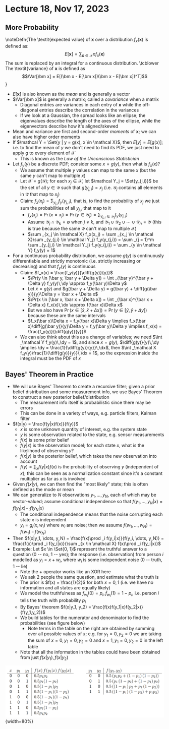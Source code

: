 # Lecture 18, Nov 17, 2023

## More Probability

\noteDefn{The \textit{expected value} of $\bm x$ over a distribution $f_x(\bm x)$ is defined as: $$E[\bm x] = \sum _{\bm x \in \mathcal X} xf_x(\bm x)$$
The sum is replaced by an integral for a continuous distribution.
\tcblower
The \textit{variance} of $\bm x$ is defined as $$\Var[\bm x] = E[(\bm x - E[\bm x])(\bm x - E[\bm x])^T]$$}

* $E[\bm x]$ is also known as the *mean* and is generally a vector
* $\Var[\bm x]$ is generally a matrix; called a *covariance* when a matrix
	* Diagonal entries are variances in each entry of $\bm x$ while the off-diagonal entries describe the correlation in the variances
	* If we look at a Gaussian, the spread looks like an ellipse; the eigenvalues describe the length of the axes of the ellipse, while the eigenvectors describe how it's aligned/skewed
* Mean and variance are first and second-order *moments* of $\bm x$; we can also have higher order moments
* If $\mathcal Y = \Set{y | y = g(x), x \in \mathcal X}$, then $E[y] = E[g(x)]$; i.e. to find the mean of $y$ we don't need to find its PDF, we just need to apply $g$ to every element of $\mathcal X$
	* This is known as the *Law of the Unconscious Statistician*
* Let $f_y(y)$ be a discrete PDF; consider some $x = g(y)$, then what is $f_x(x)$?
	* We assume that multiple $y$ values can map to the same $x$ (but the same $y$ can't map to multiple $x$)
	* Let $\mathcal X = g(\mathcal Y)$; for each $x_j \in \mathcal X$, let $\mathcal Y_j = \Set{y_{j,i}}$ be the set of all $y \in \mathcal Y$ such that $g(y_{j,i}) = x_j$ (i.e. $\mathcal Y_j$ contains all elements in $\mathcal Y$ that map to $x_j$)
	* Claim: $f_x(x_j) = \sum _{y_{j,i}} f_y(y_{j,i})$, that is, to find the probability of $x_j$ we just sum the probabilities of all $y_{j,i}$ that map to it
		* $f_x(x_j) = \Pr(x = x_j) = \Pr(y \in \mathcal Y_j) = \sum _{y_{j,i} \in \mathcal Y_j} f_y(y_{j,i})$
		* Assume $\mathcal Y_j \cap \mathcal Y_k = \emptyset$ when $j \neq k$, and $\mathcal Y_1 \cup \mathcal Y_2 \cup \cdots \cup \mathcal Y_n = \mathcal Y$ (this is true because the same $\mathcal Y$ can't map to multiple $\mathcal X$)
		* $\sum _{x_j \in \mathcal X} f_x(x_j) = \sum _{x_j \in \mathcal X}\sum _{y_{j,i} \in \mathcal Y_j} f_y(y_{j,i}) = \sum _{j = 1}^m \sum _{y_{j,i} \in \mathcal Y_j} f_y(y_{j,i}) = \sum _{y \in \mathcal Y} f_y(y) = 1$
* For a continuous probability distribution, we assume $g(y)$ is continuously differentiable and strictly monotonic (i.e. strictly increasing or decreasing) and that $f_y(y)$ is continuous
	* Claim: $f_x(x) = \frac{f_y(y)}{\diff{g(y)}{y}}$
		* $\Pr(y \in [\bar y, \bar y + \Delta y]) = \int _{\bar y}^{\bar y + \Delta y} f_y(y)\,\dy \approx f_y(\bar y)\Delta y$
		* Let $\bar x = g(\bar y)$ and $g(\bar y + \Delta y) = g(\bar y) + \diff{g(\bar y)}{y}\Delta y = \bar x + \Delta x$
		* $\Pr(x \in [\bar x, \bar x + \Delta x]) = \int _{\bar x}^{\bar x + \Delta x} f_x(x)\,\dx \approx f(\bar x)\Delta x$
		* But we also have $\Pr(x \in [\bar x, \bar x + \Delta x]) = \Pr(y \in [\bar y, \bar y + \Delta y])$ because these are the same intervals
		* $f_x(\bar x)\Delta x = f_y(\bar x)\Delta y \implies f_x(\bar x)\diff{g(\bar y)}{y}\Delta y = f_y(\bar y)\Delta y \implies f_x(x) = \frac{f_y(y)}{\diff{g(y)}{y}}$
	* We can also think about this as a change of variables; we need $\int _\mathcal Y f_y(y)\,\dy = 1$, and since $x = g(y)$, $\diff{g(y)}{y}\,\dy \implies \dy = \frac{1}{\diff{g(y)}{y}}\,\dx$, then $\int _\mathcal X f_y(y)\frac{1}{\diff{g(y)}{y}}\,\dx = 1$, so the expression inside the integral must be the PDF of $x$

## Bayes' Theorem in Practice

* We will use Bayes' Theorem to create a recursive filter; given a prior belief distribution and some measurement info, we use Bayes' Theorem to construct a new posterior belief/distribution
	* The measurement info itself is probabilistic since there may be errors
	* This can be done in a variety of ways, e.g. particle filters, Kalman filter
* $f(x|y) = \frac{f(y|x)f(x)}{f(y)}$
	* $x$ is some unknown quantity of interest, e.g. the system state
	* $y$ is some observation related to the state, e.g. sensor measurements
	* $f(x)$ is some prior belief
	* $f(y|x)$ is the observation model; for each state $x$, what is the likelihood of observing $y$?
	* $f(x|y)$ is the posterior belief, which takes the new observation into account
	* $f(y) = \sum _x f(y|x)f(x)$ is the probability of observing $y$ (independent of $x$); this can be seen as a normalization constant since it's a constant multiplier as far as $x$ is involved
* Given $f(x|y)$, we can then find the "most likely" state; this is often defined as the mode or mean
* We can generalize to $N$ observations $y_1, \dots, y_N$, each of which may be vector-valued; assume conditional independence so that $f(y_1, \dots, y_N|x) = f(y_1|x)\cdots f(y_N|x)$
	* The conditional independence means that the noise corrupting each state $x$ is independent
	* $y_i = g_i(x, w_i)$ where $w_i$ are noise; then we assume $f(w_1, \dots, w_N) = f(w_1)\cdots f(w_N)$
* Then $f(x|y_1, \dots, y_N) = \frac{f(x)\prod _i f(y_i|x)}{f(y_i, \dots, y_N)} = \frac{f(x)\prod _i f(y_i|x)}{\sum _{x \in \mathcal X} f(x)\prod _i f(y_i|x)}$
* Example: Let $x \in \Set{0, 1}$ represent the truthful answer to a question (0 -- no, 1 -- yes); the response (i.e. observation) from person $i$ modelled as $y_i = x + w_i$, where $w_i$ is some independent noise (0 -- truth, 1 -- lie)
	* Note the + operator works like an XOR here
	* We ask 2 people the same question, and estimate what the truth is
	* The prior is $f(x) = \frac{1}{2}$ for both $x = 0, 1$ (i.e. we have no information and all states are equally likely)
	* We model the truthfulness as $f_{w_i}(0) = p_i, f_{w_i}(1) = 1 - p_i$, i.e. person $i$ tells the truth with probability $p_i$
	* By Bayes' theorem $f(x|y_1, y_2) = \frac{f(x)f(y_1|x)f(y_2|x)}{f(y_1,y_2)}$
	* We build tables for the numerator and denominator to find the probabilities (see figure below)
		* Note terms in the table on the right are obtained by summing over all possible values of $x$; e.g. for $y_1 = 0, y_2 = 0$ we are taking the sum of $x = 0, y_1 = 0, y_2 = 0$ and $x = 1, y_1 = 0, y_2 = 0$ in the left table
	* Note that all the information in the tables could have been obtained from just $f(x|y_1), f(x|y_2)$

![Probability tables for the example problem.](imgs/lec18_1.png){width=80%}

